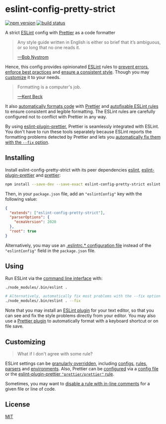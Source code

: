 # eslint-config-pretty-strict

[![npm version](https://flat.badgen.net/npm/v/eslint-config-pretty-strict)](https://www.npmjs.com/package/eslint-config-pretty-strict)
[![build status](https://flat.badgen.net/travis/rtomrud/eslint-config-pretty-strict)](https://travis-ci.com/rtomrud/eslint-config-pretty-strict)

A strict [ESLint](https://eslint.org) config with [Prettier](https://prettier.io/) as a code formatter

> Any style guide written in English is either so brief that it’s ambiguous, or so long that no one reads it.
>
> [—Bob Nystrom](http://journal.stuffwithstuff.com/2015/09/08/the-hardest-program-ive-ever-written/)

Hence, this config provides opinionated [ESLint](https://eslint.org/docs/about/) rules to [prevent errors](https://eslint.org/docs/rules/#possible-errors), [enforce best practices](https://eslint.org/docs/rules/#best-practices) and [ensure a consistent style](https://eslint.org/docs/rules/#stylistic-issues). Though you may [customize](#customizing) it to your needs.

> Formatting is a computer's job.
>
> [—Kent Beck](https://twitter.com/KentBeck/status/877970657086066688)

It also [automatically formats code](https://prettier.io/docs/en/why-prettier.html) with [Prettier](https://prettier.io/docs/en/index.html) and [autofixable ESLint rules](https://eslint.org/docs/user-guide/command-line-interface#fixing-problems) to ensure consistent and legible formatting. The ESLint rules are carefully configured not to conflict with Prettier in any way.

By using [eslint-plugin-prettier](https://github.com/prettier/eslint-plugin-prettier), Prettier is seamlessly integrated with ESLint. You don't have to run these tools separately because ESLint reports the formatting problems detected by Prettier and lets you [automatically fix them with the `--fix` option](https://eslint.org/docs/user-guide/command-line-interface#fix).

## Installing

Install eslint-config-pretty-strict with its peer dependencies [eslint](https://github.com/eslint/eslint), [eslint-plugin-prettier](https://github.com/prettier/eslint-plugin-prettier) and [prettier](https://github.com/prettier/prettier):

```bash
npm install --save-dev --save-exact eslint-config-pretty-strict eslint eslint-plugin-prettier prettier
```

Then, in your `package.json` file, add an `"eslintConfig"` key with the following value:

```json
{
  "extends": ["eslint-config-pretty-strict"],
  "parserOptions": {
    "ecmaVersion": 2020
  },
  "root": true
}
```

Alternatively, you may use an [.eslintrc.\* configuration file](https://eslint.org/docs/user-guide/configuring#configuration-file-formats) instead of the `"eslintConfig"` field in the `package.json` file.

## Using

Run ESLint via the [command line interface](https://eslint.org/docs/user-guide/command-line-interface) with:

```bash
./node_modules/.bin/eslint .

# Alternatively, automatically fix most problems with the --fix option
./node_modules/.bin/eslint . --fix
```

Note that you may install an [ESLint plugin](https://eslint.org/docs/user-guide/integrations#editors) for your text editor, so that you can see and fix the style problems directly from your editor. You may also use a [Prettier plugin](https://prettier.io/docs/en/editors.html) to automatically format with a keyboard shortcut or on file save.

## Customizing

> What if I don't agree with some rule?

ESLint settings can be [granularly overridden](https://eslint.org/docs/user-guide/configuring), including [configs](https://eslint.org/docs/user-guide/configuring#extending-configuration-files), [rules](https://eslint.org/docs/user-guide/configuring#configuring-rules), [parsers](https://eslint.org/docs/user-guide/configuring#specifying-parser-options) and [environments](https://eslint.org/docs/user-guide/configuring#specifying-environments). Also, Prettier can be [configured](https://prettier.io/docs/en/options.html) via a [config file](https://prettier.io/docs/en/configuration.html) or the [eslint-plugin-prettier `"prettier/prettier"` rule](https://github.com/prettier/eslint-plugin-prettier#options).

Sometimes, you may want to [disable a rule with in-line comments](https://eslint.org/docs/user-guide/configuring#disabling-rules-with-inline-comments) for a given file or line of code.

## License

[MIT](./LICENSE)
